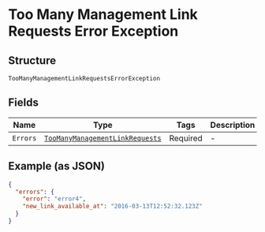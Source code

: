 
# Too Many Management Link Requests Error Exception

## Structure

`TooManyManagementLinkRequestsErrorException`

## Fields

| Name | Type | Tags | Description |
|  --- | --- | --- | --- |
| `Errors` | [`TooManyManagementLinkRequests`](../../doc/models/too-many-management-link-requests.md) | Required | - |

## Example (as JSON)

```json
{
  "errors": {
    "error": "error4",
    "new_link_available_at": "2016-03-13T12:52:32.123Z"
  }
}
```

